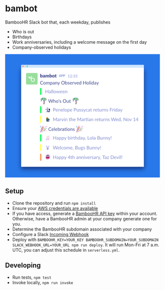 # bambot

BambooHR Slack bot that, each weekday, publishes

- Who is out
- Birthdays
- Work anniversaries, including a welcome message on the first day
- Company-observed holidays

<img src="screenshot.png" alt="Slack screenshot of bambot message" width="512" style="border: none;"/>

## Setup

- Clone the repository and run `npm install`
- Ensure your [AWS credentials are available](https://serverless.com/framework/docs/providers/aws/guide/credentials/)
- If you have access, generate a [BambooHR API key](https://www.bamboohr.com/api/documentation/) within your account. Otherwise, have a BambooHR admin at your company generate one for you.
- Determine the BambooHR subdomain associated with your company
- Configure a Slack [Incoming Webhook](https://slack.com/apps/manage/custom-integrations)
- Deploy with `BAMBOOHR_KEY=YOUR_KEY BAMBOOHR_SUBDOMAIN=YOUR_SUBDOMAIN SLACK_WEBHOOK_URL=YOUR_URL npm run deploy`. It will run Mon-Fri at 7 a.m. UTC, you can adjust this schedule in `serverless.yml`.

## Developing

- Run tests, `npm test`
- Invoke locally, `npm run invoke`
